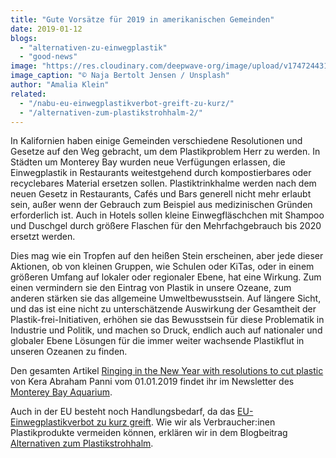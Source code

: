 ```yaml
---
title: "Gute Vorsätze für 2019 in amerikanischen Gemeinden"
date: 2019-01-12
blogs: 
  - "alternativen-zu-einwegplastik"
  - "good-news"
image: "https://res.cloudinary.com/deepwave-org/image/upload/v1747244313/deepwave.org/naja-bertolt-jensen-IUBc0cxN7Lc-unsplash-scaled.jpg"
image_caption: "© Naja Bertolt Jensen / Unsplash"
author: "Amalia Klein"
related: 
  - "/nabu-eu-einwegplastikverbot-greift-zu-kurz/"
  - "/alternativen-zum-plastikstrohhalm-2/"
---
```


In Kalifornien haben einige Gemeinden verschiedene Resolutionen und Gesetze auf den Weg gebracht, um dem Plastikproblem Herr zu werden. In Städten um Monterey Bay wurden neue Verfügungen erlassen, die Einwegplastik in Restaurants weitestgehend durch kompostierbares oder recyclebares Material ersetzen sollen. Plastiktrinkhalme werden nach dem neuen Gesetz in Restaurants, Cafés und Bars generell nicht mehr erlaubt sein, außer wenn der Gebrauch zum Beispiel aus medizinischen Gründen erforderlich ist. Auch in Hotels sollen kleine Einwegfläschchen mit Shampoo und Duschgel durch größere Flaschen für den Mehrfachgebrauch bis 2020 ersetzt werden.

Dies mag wie ein Tropfen auf den heißen Stein erscheinen, aber jede dieser Aktionen, ob von kleinen Gruppen, wie Schulen oder KiTas, oder in einem größeren Umfang auf lokaler oder regionaler Ebene, hat eine Wirkung. Zum einen vermindern sie den Eintrag von Plastik in unsere Ozeane, zum anderen stärken sie das allgemeine Umweltbewusstsein. Auf längere Sicht, und das ist eine nicht zu unterschätzende Auswirkung der Gesamtheit der Plastik-frei-Initiativen, erhöhen sie das Bewusstsein für diese Problematik in Industrie und Politik, und machen so Druck, endlich auch auf nationaler und globaler Ebene Lösungen für die immer weiter wachsende Plastikflut in unseren Ozeanen zu finden.

Den gesamten Artikel [Ringing in the New Year with resolutions to cut plastic](https://www.montereybayaquarium.org/stories/ringing-in-the-new-year-with-resolutions-to-cut-plastic) von Kera Abraham Panni vom 01.01.2019 findet ihr im Newsletter des [Monterey Bay Aquarium](https://www.montereybayaquarium.org/).

Auch in der EU besteht noch Handlungsbedarf, da das [EU-Einwegplastikverbot zu kurz greift](https://www.deepwave.org/nabu-eu-einwegplastikverbot-greift-zu-kurz/). Wie wir als Verbraucher:inen Plastikprodukte vermeiden können, erklären wir in dem Blogbeitrag [Alternativen zum Plastikstrohhalm](https://www.deepwave.org/alternativen-zum-plastikstrohhalm-2/).
